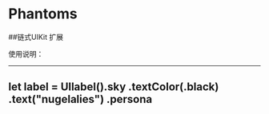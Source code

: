 # Phantoms
##链式UIKit 扩展

使用说明： 

---
let label = UIlabel().sky
     .textColor(.black)
     .text("nugelalies")
     .persona
---
